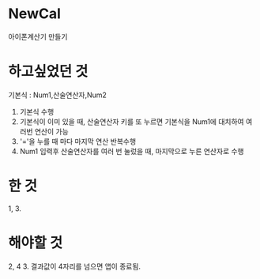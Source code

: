 # NewCal
아이폰계산기 만들기

# 하고싶었던 것
기본식 : Num1,산술연산자,Num2
1. 기본식 수행
2. 기본식이 이미 있을 때, 산술연산자 키를 또 누르면 기본식을 Num1에 대치하여 여러번 연산이 가능
3. '='을 누를 때 마다 마지막 연산 반복수행
4. Num1 입력후 산술연산자를 여러 번 눌렀을 때, 마지막으로 누른 연산자로 수행        
# 한 것
1, 3.
# 해야할 것
2, 4
3. 결과값이 4자리를 넘으면 앱이 종료됨.
